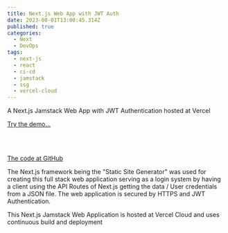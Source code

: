 ```yaml
---
title: Next.js Web App with JWT Auth
date: 2023-08-01T13:00:45.314Z
published: true
categories:
  - Next
  - DevOps
tags:
  - next-js
  - react
  - ci-cd
  - jamstack
  - ssg
  - vercel-cloud
---
```

A Next.js Jamstack Web App with JWT Authentication hosted at Vercel

<a href="https://next-js-jwt-auth.vercel.app/" target="_blank">Try the demo...</a>

<br /><br />

<a href="https://github.com/persteenolsen/next-js-jwt-auth" target="_blank">The code at GitHub</a>

The Next.js framework being the "Static Site Generator" was used for creating this full stack web application serving as a login system by having a client using the API Routes of Next.js getting the data / User credentials from a JSON file. The web application is secured by HTTPS and JWT Authentication.

This Next.js Jamstack Web Application is hosted at Vercel Cloud and uses continuous build and deployment